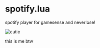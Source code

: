 # spotify.lua
spotify player for gamesense and neverlose!

![cutie](https://www.incimages.com/uploaded_files/image/1920x1080/getty_474099442_200013331653767288_367312.jpg)

this is me btw

